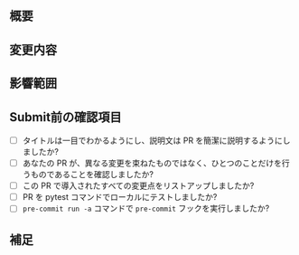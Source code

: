 ## 概要
<!-- 変更の目的 もしくは 関連する Issue 番号 -->

## 変更内容
<!-- ビューの変更がある場合はスクショによる比較などがあるとわかりやすい -->

## 影響範囲
<!-- この関数を変更したのでこの機能にも影響がある、など -->

## Submit前の確認項目
<!-- PRをSubmitする前に確認する項目 -->

- [ ] タイトルは一目でわかるようにし、説明文は PR を簡潔に説明するようにしましたか?
- [ ] あなたの PR が、異なる変更を束ねたものではなく、ひとつのことだけを行うものであることを確認しましたか?
- [ ] この PR で導入されたすべての変更点をリストアップしましたか?
- [ ] PR を pytest コマンドでローカルにテストしましたか?
- [ ] `pre-commit run -a` コマンドで `pre-commit` フックを実行しましたか?

## 補足
<!-- レビューをする際に見てほしい点、ローカル環境で試す際の注意点、など -->
